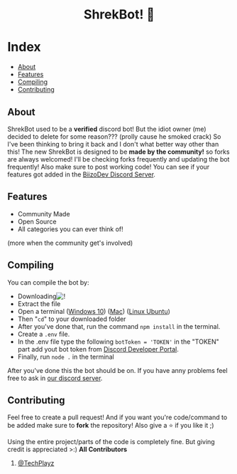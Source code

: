 <div align="center">
  <p>
    <h1>ShrekBot! 🐸</h1>
  </p>
</div>

# Index 

- [About](#about)
- [Features](#features)
- [Compiling](#compiling)
- [Contributing](#contributing)

    
## About 
ShrekBot used to be a **verified** discord bot! But the idiot owner (me) decided to delete for some reason??? (prolly cause he smoked crack) So I've been thinking to bring it back and I don't what better way other than this!
The new ShrekBot is designed to be **made by the community!** so forks are always welcomed! I'll be checking forks frequently and updating the bot frequently! Also make sure to post working code! You can see if your features got added in the [BiizoDev Discord Server](https://discord.gg/V9DHGNtuUe). 

## Features 
- Community Made
- Open Source
- All categories you can ever think of!

(more when the community get's involved)

## Compiling

You can compile the bot by: 
- Downloading![!](https://media.discordapp.net/attachments/854001070303608842/855794568267431946/unknown.png?width=339&height=229)
- Extract the file 
- Open a terminal ([Windows 10](https://www.quora.com/How-do-I-open-Terminal-on-Windows-10)) ([Mac](https://support.apple.com/en-in/guide/terminal/apd5265185d-f365-44cb-8b09-71a064a42125/mac#:~:text=Open%20Terminal,%2C%20then%20double%2Dclick%20Terminal.)) ([Linux Ubuntu](https://www.howtogeek.com/686955/how-to-launch-a-terminal-window-on-ubuntu-linux/#:~:text=Use%20a%20Keyboard%20Shortcut%20to,window%20will%20pop%20right%20up.)) 
- Then "`cd`" to your downloaded folder 
- After you've done that, run the command `npm install` in the terminal. 
- Create a ` .env ` file.
- In the .env file type the following `botToken = 'TOKEN'` in the "TOKEN" part add yout bot token from [Discord Developer Portal](https://discord.com/developers/applications).
- Finally, run `node .` in the terminal 

After you've done this the bot should be on. If you have anny problems feel free to ask in [our discord server](https://discord.gg/V9DHGNtuUe). 

## Contributing
Feel free to create a pull request! And if you want you're code/command to be added make sure to **fork** the repository! Also give a ⭐ if you like it ;) 

Using the entire project/parts of the code is completely fine. But giving credit is appreciated >:) 
**All Contributors**
1. [@TechPlayz](https://github.com/TechPlayz)

